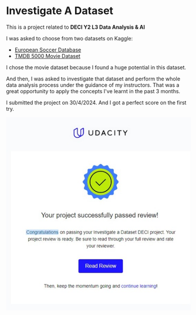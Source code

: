# Investigate A Dataset
This is a project related to <b>DECI Y2 L3 Data Analysis & AI</b>

I was asked to choose from two datasets on Kaggle:
* [European Soccer Database](https://www.kaggle.com/datasets/hugomathien/soccer)
* [TMDB 5000 Movie Dataset](https://www.kaggle.com/datasets/tmdb/tmdb-movie-metadata)

I chose the movie dataset because I found a huge potential in this dataset.

And then, I was asked to investigate that dataset and perform the whole data analysis process under the guidance of my instructors.
That was a great opportunity to apply the concepts I've learnt in the past 3 months.

I submitted the project on 30/4/2024. And I got a perfect score on the first try.

<img src="./data/Project.jpeg">
